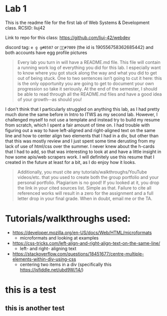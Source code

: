 # Lab 1

This is the readme file for the first lab of Web Systems & Development class. 
RCSID: liuj42

Link to repo for this class: https://github.com/liuj-42/webdev

discord tag: `e g g#0507` or `᲼᲼#7009` (the id is 190556758362685442) and both accounts have egg profile pictures

> Every lab you turn in will have a README.md file. This file will contain a running work log of everything you did for this lab. I especially want to know where you got stuck along the way and what you did to get out of being stuck. One to two sentences isn’t going to cut it here: this is the only opportunity you are going to get to document your own progression so take it seriously. At the end of the semester, I should be able to read through all the README.md files and have a good idea of your growth--as should you!

I don't think that I particularly struggled on anything this lab, as I had pretty much done the same before in Intro to ITWS as my second lab. However, I challenged myself to not use a template and instead try to build my resume from scratch, which I spent a fair amount of time on. I had trouble with figuring out a way to have left-aligned and right-aligned text on the same line and how to center align two elements that I had in a div, but other than that this was mostly review and I just spent some time derusting from my lack of use of html/css over the summer. I never knew about the h-cards that I had to add, so that was interesting to look at and have a little insight in how some apis/web scrapers work. I will definitely use this resume that I created in the future at least for a bit, as I do enjoy how it looks.

> Additionally, you must cite any tutorials/walkthroughs/YouTube videos/etc. that you used to create both the group portfolio and your personal portfolio. Plagiarism is no good! If you looked at it, you drop the link in your cited sources list. Simple as that. Failure to cite all referenced works will result in a zero for the assignment and a full letter drop in your final grade. When in doubt, email me or the TA.

# Tutorials/walkthroughs used: 
- https://developer.mozilla.org/en-US/docs/Web/HTML/microformats 
	- microformats and looking at examples
- https://css-tricks.com/left-align-and-right-align-text-on-the-same-line/
	- left- and right- aligning text
- https://stackoverflow.com/questions/18451677/centre-multiple-elements-within-div-using-css
	- centering two items in a div (specifically this https://jsfiddle.net/ubd9W/14/)

# this is a test

## this is another test